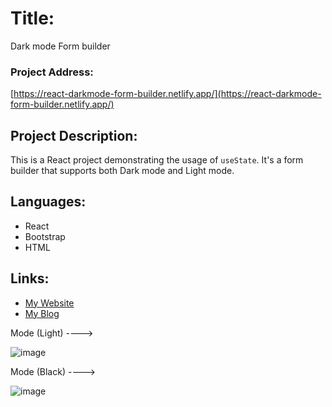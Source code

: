 # Title:
Dark mode Form builder

### Project Address:
[https://react-darkmode-form-builder.netlify.app/](https://react-darkmode-form-builder.netlify.app/)

## Project Description:
This is a React project demonstrating the usage of `useState`. It's a form builder that supports both Dark mode and Light mode.

## Languages:
- React
- Bootstrap
- HTML


## Links:
- [My Website](https://www.pritamguha.com/)
- [My Blog](https://blog.pritamguha.com/)

Mode (Light) ----> 

![image](https://github.com/CupOfSolution/React-Dark-Mode-Form/assets/71080574/d1110772-f1b1-452c-b408-b3c56dbc6a68)

Mode (Black) ---->

![image](https://github.com/CupOfSolution/React-Dark-Mode-Form/assets/71080574/03ad8390-e640-49b2-be69-9390b7aa1549)
